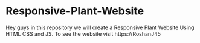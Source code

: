 # Responsive-Plant-Website
Hey guys in this repository we will create a Responsive Plant Website Using HTML CSS and JS. To see the website visit https://RoshanJ45
